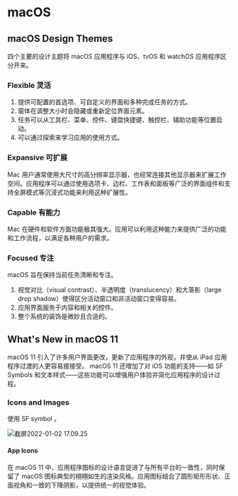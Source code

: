 # macOS

## macOS Design Themes

四个主要的设计主题将 macOS 应用程序与 iOS、tvOS 和 watchOS 应用程序区分开来。

### Flexible 灵活

1. 提供可配置的首选项、可自定义的界面和多种完成任务的方式。
2. 窗体在调整大小时会隐藏或重新定位界面元素。
3. 任务可以从工具栏、菜单、控件、键盘快捷键、触控栏、辅助功能等位置启动。
4. 可以通过探索来学习应用的使用方式。

### Expansive 可扩展

Mac 用户通常使用大尺寸的高分辨率显示器，也经常连接其他显示器来扩展工作空间。应用程序可以通过使用选项卡、边栏、工作表和面板等广泛的界面组件和支持全屏模式等沉浸式功能来利用这种扩展性。

### Capable 有能力

Mac 在硬件和软件方面功能极其强大。应用可以利用这种能力来提供广泛的功能和工作流程，以满足各种用户的需求。

### Focused 专注

macOS 旨在保持当前任务清晰和专注。

1. 视觉对比（visual contrast）、半透明度（translucency）和大落影（large drop shadow）使得区分活动窗口和非活动窗口变得容易。
2. 应用界面服务于内容和相关的控件。
3. 整个系统的装饰是微妙且合适的。

## What's New in macOS 11

macOS 11 引入了许多用户界面更改，更新了应用程序的外观，并使从 iPad 应用程序过渡的人更容易接接受。 macOS 11 还增加了对 iOS 功能的支持——如 SF Symbols 和文本样式——这些功能可以增强用户体验并简化应用程序的设计过程。

### Icons and Images

使用 SF symbol 。

<img src="/Users/yangdong/Library/CloudStorage/OneDrive-Personal/Media/Knowledge Base.media/截屏2022-01-02 17.09.25-4402406.png" alt="截屏2022-01-02 17.09.25" style="zoom:100%;" />

#### App Icons

在 macOS 11 中，应用程序图标的设计语言促进了与所有平台的一致性，同时保留了 macOS 图标典型的栩栩如生的渲染风格。应用图标结合了圆形矩形形状、正面视角和一致的下降阴影，以提供统一的视觉体验。

